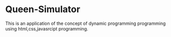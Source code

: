 # Queen-Simulator
This is an application of the concept of dynamic programming programming using html,css,javasrcipt programming.
